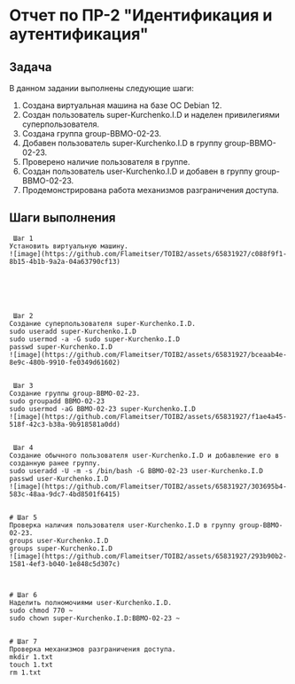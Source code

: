 # Отчет по ПР-2 "Идентификация и аутентификация"

## Задача
В данном задании выполнены следующие шаги:

1. Создана виртуальная машина на базе ОС Debian 12.
2. Создан пользователь super-Kurchenko.I.D и наделен привилегиями суперпользователя.
3. Создана группа group-BBMO-02-23.
4. Добавен пользователь super-Kurchenko.I.D в группу group-BBMO-02-23.
5. Проверено наличие пользователя в группе.
6. Создан пользователь user-Kurchenko.I.D и добавен в группу group-BBMO-02-23.
7. Продемонстрирована работа механизмов разграничения доступа.


## Шаги выполнения
```
 Шаг 1
Установить виртуальную машину.
![image](https://github.com/Flameitser/TOIB2/assets/65831927/c088f9f1-8b15-4b1b-9a2a-04a63790cf13)






 Шаг 2
Создание суперпользователя super-Kurchenko.I.D.
sudo useradd super-Kurchenko.I.D
sudo usermod -a -G sudo super-Kurchenko.I.D
passwd super-Kurchenko.I.D
![image](https://github.com/Flameitser/TOIB2/assets/65831927/bceaab4e-8e9c-480b-9910-fe0349d61602)


 Шаг 3
Создание группы group-BBMO-02-23.
sudo groupadd BBMO-02-23
sudo usermod -aG BBMO-02-23 super-Kurchenko.I.D
![image](https://github.com/Flameitser/TOIB2/assets/65831927/f1ae4a45-518f-42c3-b38a-9b918581a0dd)


 Шаг 4
Создание обычного пользователя user-Kurchenko.I.D и добавление его в созданную ранее группу.
sudo useradd -U -m -s /bin/bash -G BBMO-02-23 user-Kurchenko.I.D
passwd user-Kurchenko.I.D
![image](https://github.com/Flameitser/TOIB2/assets/65831927/303695b4-583c-48aa-9dc7-4bd8501f6415)


# Шаг 5
Проверка наличия пользователя user-Kurchenko.I.D в группу group-BBMO-02-23.
groups user-Kurchenko.I.D
groups super-Kurchenko.I.D
![image](https://github.com/Flameitser/TOIB2/assets/65831927/293b90b2-1581-4ef3-b040-1e848c5d307c)



# Шаг 6
Наделить полномочиями user-Kurchenko.I.D.
sudo chmod 770 ~
sudo chown super-Kurchenko.I.D:BBMO-02-23 ~


# Шаг 7
Проверка механизмов разграничения доступа.
mkdir 1.txt
touch 1.txt
rm 1.txt

```
